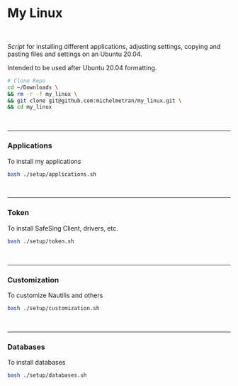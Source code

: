 # My Linux

<br>

*Script* for installing different applications, adjusting settings, copying and pasting files and settings on an Ubuntu 20.04.

Intended to be used after Ubuntu 20.04 formatting.

```bash
# Clone Repo
cd ~/Downloads \
&& rm -r -f my_linux \
&& git clone git@github.com:michelmetran/my_linux.git \
&& cd my_linux
```

<br>

----

### Applications

To install my applications

```bash
bash ./setup/applications.sh
```

<br>

----

### Token

To install SafeSing Client, drivers, etc.

```bash
bash ./setup/token.sh
```

<br>

----

### Customization

To customize Nautilis and others

```bash
bash ./setup/customization.sh
```

<br>

----

### Databases

To install databases

```bash
bash ./setup/databases.sh
```
